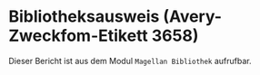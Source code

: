 ﻿# Bibliotheksausweis (Avery-Zweckfom-Etikett 3658)

Dieser Bericht ist aus dem Modul `Magellan Bibliothek` aufrufbar.